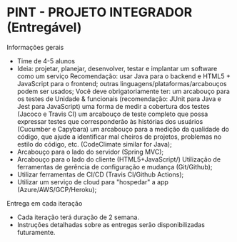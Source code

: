                                                                          
# PINT - PROJETO INTEGRADOR (Entregável)


Informações gerais

* Time de 4-5 alunos
* Ideia: projetar, planejar, desenvolver, testar e implantar um software como um serviço Recomendação: usar Java para o backend e HTML5 + JavaScript para o frontend; outras linguagens/plataformas/arcabouços podem ser usados;
Você deve obrigatoriamente ter: um arcabouço para os testes de Unidade & funcionais (recomendação: JUnit para Java e Jest para JavaScript) uma forma de medir a cobertura dos testes (Jacoco e Travis CI) um arcabouço de teste completo que possa expressar testes que corresponderão às histórias dos usuários (Cucumber e Capybara) um arcabouço para a medição da qualidade do código, que ajude a identificar mal cheiros de projetos, problemas no estilo do código, etc. (CodeClimate similar for Java); 
* Arcabouço para o lado do servidor (Spring MVC); 
* Arcabouço para o lado do cliente (HTML5+JavaScript/) Utilização de ferramentas de gerência
de configuração e mudança (Git/Github); 
* Utilizar ferramentas de CI/CD (Travis CI/Github Actions); 
* Utilizar um serviço de cloud para "hospedar" a app (Azure/AWS/GCP/Heroku);

Entrega em cada iteração

* Cada iteração terá duração de 2 semana.
* Instruções detalhadas sobre as entregas serão disponibilizadas futuramente.
